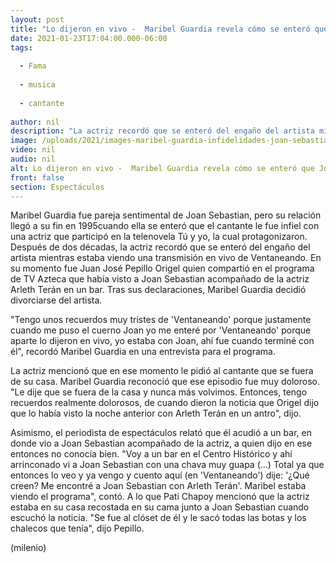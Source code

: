 ```yaml
---
layout: post
title: "Lo dijeron en vivo -  Maribel Guardia revela cómo se enteró que Joan Sebastian le fue infiel"
date: 2021-01-23T17:04:00.000-06:00
tags:
  
  - Fama
  
  - musica
  
  - cantante
  
author: nil
description: "La actriz recordó que se enteró del engaño del artista mientras estaba viendo una transmisión en vivo de 'Ventaneando'. "
image: /uploads/2021/images-maribel-guardia-infidelidades-joan-sebastian_52_0_537_334.jpg
video: nil
audio: nil
alt: Lo dijeron en vivo -  Maribel Guardia revela cómo se enteró que Joan Sebastian le fue infiel
front: false
section: Espectáculos
---
```


Maribel Guardia fue pareja sentimental de Joan Sebastian, pero su relación llegó a su fin en 1995cuando ella se enteró que el cantante le fue infiel con una actriz que participó en la telenovela Tú y yo, la cual protagonizaron. Después de dos décadas, la actriz recordó que se enteró del engaño del artista mientras estaba viendo una transmisión en vivo de Ventaneando.  En su momento fue Juan José Pepillo Origel quien compartió en el programa de TV Azteca que había visto a Joan Sebastian acompañado de la actriz Arleth Terán en un bar. Tras sus declaraciones, Maribel Guardia decidió divorciarse del artista. 

"Tengo unos recuerdos muy tristes de 'Ventaneando' porque justamente cuando me puso el cuerno Joan yo me enteré por 'Ventaneando' porque aparte lo dijeron en vivo, yo estaba con Joan, ahí fue cuando terminé con él", recordó Maribel Guardia en una entrevista para el programa.  

La actriz mencionó que en ese momento le pidió al cantante que se fuera de su casa. Maribel Guardia reconoció que ese episodio fue muy doloroso.  "Le dije que se fuera de la casa y nunca más volvimos. Entonces, tengo recuerdos realmente dolorosos, de cuando dieron la noticia que Origel dijo que lo había visto la noche anterior con Arleth Terán en un antro", dijo. 

Asimismo, el periodista de espectáculos relató que él acudió a un bar, en donde vio a Joan Sebastian acompañado de la actriz, a quien dijo en ese entonces no conocía bien.  "Voy a un bar en el Centro Histórico y ahí arrinconado vi a Joan Sebastian con una chava muy guapa (...) Total ya que entonces lo veo y ya vengo y cuento aquí (en 'Ventaneando') dije: '¿Qué creen? Me encontré a Joan Sebastian con Arleth Terán'. Maribel estaba viendo el programa", contó.  A lo que Pati Chapoy mencionó que la actriz estaba en su casa recostada en su cama junto a Joan Sebastian cuando escuchó la noticia.  "Se fue al clóset de él y le sacó todas las botas y los chalecos que tenía", dijo Pepillo. 

(milenio)
